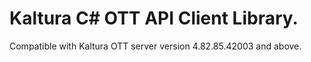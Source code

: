 # Kaltura C# OTT API Client Library.
Compatible with Kaltura OTT server version 4.82.85.42003 and above.
